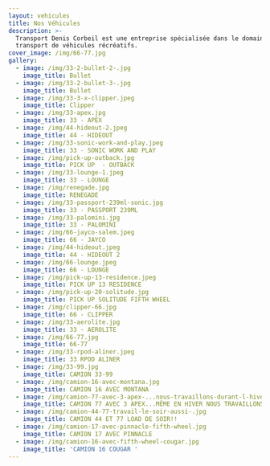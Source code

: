 ```yaml
---
layout: vehicules
title: Nos Véhicules
description: >-
  Transport Denis Corbeil est une entreprise spécialisée dans le domaine du
  transport de véhicules récréatifs.
cover_image: /img/66-77.jpg
gallery:
  - image: /img/33-2-bullet-2-.jpg
    image_title: Bullet
  - image: /img/33-2-bullet-3-.jpg
    image_title: Bullet
  - image: /img/33-3-x-clipper.jpeg
    image_title: Clipper
  - image: /img/33-apex.jpg
    image_title: 33 - APEX
  - image: /img/44-hideout-2.jpeg
    image_title: 44 - HIDEOUT
  - image: /img/33-sonic-work-and-play.jpeg
    image_title: 33 - SONIC WORK AND PLAY
  - image: /img/pick-up-outback.jpg
    image_title: PICK UP  - OUTBACK
  - image: /img/33-lounge-1.jpeg
    image_title: 33 - LOUNGE
  - image: /img/renegade.jpg
    image_title: RENEGADE
  - image: /img/33-passport-239ml-sonic.jpg
    image_title: 33 - PASSPORT 239ML
  - image: /img/33-palomini.jpg
    image_title: 33 - PALOMINI
  - image: /img/66-jayco-salem.jpeg
    image_title: 66 - JAYCO
  - image: /img/44-hideout.jpeg
    image_title: 44 - HIDEOUT 2
  - image: /img/66-lounge.jpeg
    image_title: 66 - LOUNGE
  - image: /img/pick-up-13-residence.jpeg
    image_title: PICK UP 13 RESIDENCE
  - image: /img/pick-up-20-solitude.jpg
    image_title: PICK UP SOLITUDE FIFTH WHEEL
  - image: /img/clipper-66.jpg
    image_title: 66 - CLIPPER
  - image: /img/33-aerolite.jpg
    image_title: 33 - AEROLITE
  - image: /img/66-77.jpg
    image_title: 66-77
  - image: /img/33-rpod-aliner.jpeg
    image_title: 33 RPOD ALINER
  - image: /img/33-99.jpg
    image_title: CAMION 33-99
  - image: /img/camion-16-avec-montana.jpg
    image_title: CAMION 16 AVEC MONTANA
  - image: /img/camion-77-avec-3-apex-...nous-travaillons-durant-l-hivers-.jpg
    image_title: CAMION 77 AVEC 3 APEX...MÊME EN HIVER NOUS TRAVAILLONS!!!
  - image: /img/camion-44-77-travail-le-soir-aussi-.jpg
    image_title: CAMION 44 ET 77 LOAD DE SOIR!!
  - image: /img/camion-17-avec-pinnacle-fifth-wheel.jpg
    image_title: CAMION 17 AVEC PINNACLE
  - image: /img/camion-16-avec-fifth-wheel-cougar.jpg
    image_title: 'CAMION 16 COUGAR '
---
```


